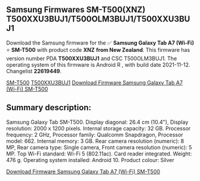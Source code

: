 <h2>Samsung Firmwares SM-T500(XNZ) T500XXU3BUJ1/T500OLM3BUJ1/T500XXU3BUJ1</h2>
Download the Samsung firmware for the ✅ <strong>Samsung Galaxy Tab A7 (Wi-Fi) </strong> ⭐ <strong>SM-T500</strong> with product code <strong>XNZ</strong> <strong> from New Zealand</strong>. This firmware has version number PDA <strong>T500XXU3BUJ1</strong> and CSC T500OLM3BUJ1. The operating system of this firmware is Android R , with build date 2021-11-12. Changelist <strong>22619449</strong>.


[SM-T500](https://samfirm.shop/samsung/model/SM-T500)
[T500XXU3BUJ1](https://samfirm.shop/samsung/pda/T500XXU3BUJ1)
[Download Firmware Samsung Galaxy Tab A7 (Wi-Fi) SM-T500](https://samfirm.shop/samsung/firmware/473954)
<h2>Summary description:</h2>
<p>Samsung Galaxy Tab SM-T500. Display diagonal: 26.4 cm (10.4"), Display resolution: 2000 x 1200 pixels. Internal storage capacity: 32 GB. Processor frequency: 2 GHz, Processor family: Qualcomm Snapdragon, Processor model: 662. Internal memory: 3 GB. Rear camera resolution (numeric): 8 MP, Rear camera type: Single camera, Front camera resolution (numeric): 5 MP. Top Wi-Fi standard: Wi-Fi 5 (802.11ac). Card reader integrated. Weight: 476 g. Operating system installed: Android 10. Product colour: Silver</p>


[Download Firmware Samsung Galaxy Tab A7 (Wi-Fi) SM-T500](https://samfirm.shop/samsung/firmware/473954)
